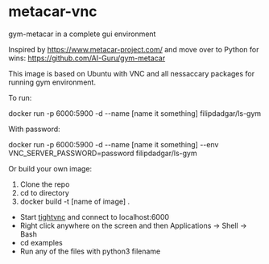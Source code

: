 # metacar-vnc
gym-metacar in a complete gui environment

Inspired by https://www.metacar-project.com/ 
and move over to Python for wins: https://github.com/AI-Guru/gym-metacar

This image is based on Ubuntu with VNC and all nessaccary packages for running gym environment.

To run:

docker run -p 6000:5900 -d --name [name it something] filipdadgar/ls-gym

With password:

docker run -p 6000:5900  -d --name [name it something] --env VNC_SERVER_PASSWORD=password filipdadgar/ls-gym

Or build your own image:

1. Clone the repo
2. cd to directory
3. docker build -t [name of image] .


* Start [tightvnc](https://www.tightvnc.com) and connect to localhost:6000
* Right click anywhere on the screen and then Applications -> Shell -> Bash
* cd examples
* Run any of the files with python3 filename
